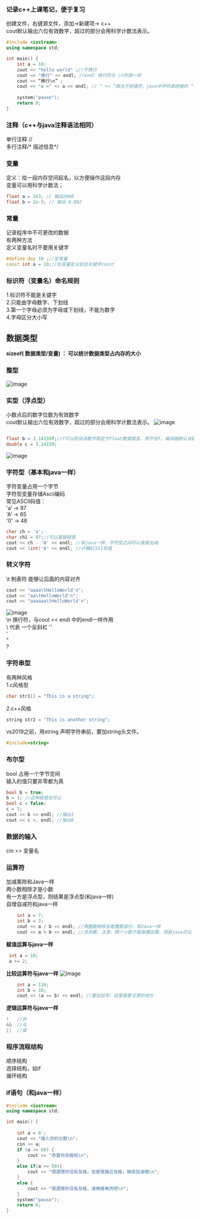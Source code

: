 ### 记录c++上课笔记，便于复习
创建文件，右键源文件，添加->新建项-> c++  
cout默认输出六位有效数字，超过的部分会用科学计数法表示。
```c++
#include <iostream>
using namespace std;

int main() {
	int a = 10;
	cout << "hello world" ;//不换行
	cout << "换行" << endl; //endl 换行符与 \n作用一样
	cout << “换行\n” ; 
	cout << "a =" << a << endl; // “ << ”相当于拼接符，java中字符串拼接的 “+”
	
	system("pause");
	return 0;
}
```
### 注释（c++与java注释语法相同）
单行注释 //  
多行注释/* 描述信息*/  

### 变量
定义：给一段内存空间起名，以方便操作这段内存  
变量可以用科学计数法；  
``` c++
float a = 2e3; // 输出2000
float b = 2e-3; // 输出 0.002  
```
### 常量
记录程序中不可更改的数据  
有两种方法  
定义变量名时不要用关键字  
```c++
#define day 10 ;//宏常量
const int a = 10;//在变量定义前加关键字const
```
### 标识符（变量名）命名规则
1.标识符不能是关键字  
2.只能由字母数字、下划线  
3.第一个字母必须为字母或下划线，不能为数字  
4.字母区分大小写  
## 数据类型

__sizeof( 数据类型/变量) ： 可以统计数据类型占内存的大小__  

### 整型
![image](https://user-images.githubusercontent.com/83968454/204138895-3e925fcd-da8b-4f70-9858-65d3e257ed56.png)  

### 实型（浮点型）
小数点后的数字位数为有效数字  
cout默认输出六位有效数字，超过的部分会用科学计数法表示。
![image](https://user-images.githubusercontent.com/83968454/204139154-0b901a75-3dbf-4021-b445-935965255044.png)
```c++

float b = 3.14159f;//f可以将该该数字限定为float数据类型。而不加f，编译器默认该数字为double型
double c = 3.14159;
```
![image](https://user-images.githubusercontent.com/83968454/204139457-b58182e7-3dc6-4d87-b6e2-21823039b520.png)

### 字符型（基本和java一样）
字符变量占用一个字节  
字符型变量存储Ascii编码  
常见ASCII码值：  
'a' -> 97  
'A' -> 65  
'0' -> 48  
```c++
char ch = 'a';
char ch1 = 97;//可以直接赋值
cout << ch - '0' << endl; //和java一样，字符型之间可以直接加减
cout << (int)'A' << endl; //计算ACSII码值
```
### 转义字符
\t  制表符  能够让后面的内容对齐  
```c++
cout << "aaaa\tHelloWorld'n";
cout << "aa\tHelloWorld'n";
cout << "aaaaaa\tHelloWorld'n";
```
![image](https://user-images.githubusercontent.com/83968454/204140505-2425fc6e-60d4-408e-8e50-804d3c164daf.png)  
\n  换行符，与cout << endl 中的endl一样作用  
\\ 代表 一个反斜杠 '\'   
\'  
\"  
\?  


### 字符串型
有两种风格  
1.c风格型  
```c++
char str1[] = "This is a string";
```
2.c++风格
```c++
string str2 = "This is another string";
```
vs2019之前，用string 声明字符串前，要加string头文件。
```c++
#include<string>
```

### 布尔型
bool 占用一个字节空间  
输入的值只要非零都为真  
```c++
bool b = true;
b = 1; //这种赋值也可以
bool c = false;
c = 1;
cout << b << endl; //输出1
cout << c <, endl; //输出0
```

### 数据的输入
cin >> 变量名  

### 运算符
加减乘除和Java一样  
两小数相除才是小数  
有一方是浮点型，则结果是浮点型(和java一样)  
自增自减符和java一样  

```c++
	int a = 7;
	int b = 3;
	cout << a / b << endl; //两整数相除会取整数部分，和Java一样
	cout << a % b << endl; //求余数，注意，两个小数不能取模运算，但是java可以
```
__赋值运算与java一样__  
```c++
 int a = 10;
 a += 2;
```
__比较运算符与java一样__
![image](https://user-images.githubusercontent.com/83968454/204142298-f9327b26-9299-4363-ade0-e22da1db828b.png)
```c++
	int a = 110;
	int b = 10;
	cout << (a == b) << endl; //要加括号，这里是要注意的地方
```
__逻辑运算符与java一样__
```c++
! 	//非
&&	//与
||	//或
```

### 程序流程结构
顺序结构  
选择结构，如if  
循环结构  
### if语句（和java一样）
```c++
#include <iostream>
using namespace std;

int main() {
	
	int a = 0 ;
	cout << "输入你的分数\n";
	cin >> a;
	if (a >= 60) {
		cout << "恭喜你及格啦\n";
	}
	else if(a >= 50){
		cout << "很遗憾你没有及格，但是很接近及格，继续加油哦\n";
	}
	else {
		cout << "很遗憾你没有及格，请再接再厉吧\n";
	}
	system("pause");
	return 0; 
}
```
